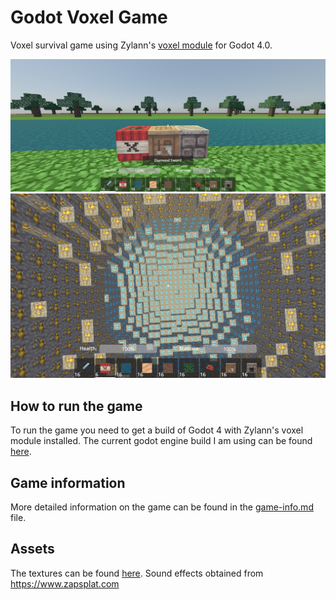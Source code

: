 # Godot Voxel Game

Voxel survival game using Zylann's [voxel module](https://github.com/Zylann/godot_voxel) for Godot 4.0.

![Screenshot 1](./meta/2022-07-22-screenshot-1.png)
![Screenshot 2](./meta/2022-07-22-screenshot.png)

## How to run the game
To run the game you need to get a build of Godot 4 with Zylann's voxel module installed.
The current godot engine build I am using can be found [here](https://github.com/Zylann/godot_voxel/actions/runs/2603605067).

## Game information
More detailed information on the game can be found in the [game-info.md](./meta/game-info.md) file.

## Assets
The textures can be found [here](https://github.com/Athemis/PixelPerfectionCE/tree/master).
Sound effects obtained from https://www.zapsplat.com
